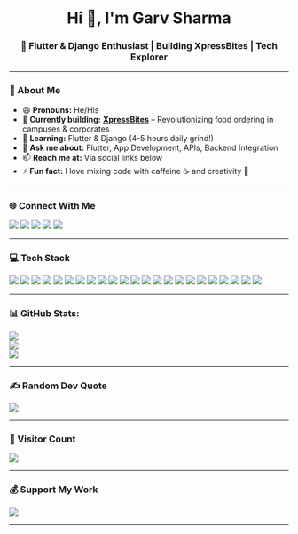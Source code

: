 <h1 align="center">Hi 👋, I'm Garv Sharma</h1>
<h3 align="center">🚀 Flutter & Django Enthusiast | Building XpressBites | Tech Explorer</h3>

---

### 💫 About Me
- 😄 **Pronouns:** He/His  
- 🔭 **Currently building:** [**XpressBites**](#) – Revolutionizing food ordering in campuses & corporates  
- 🌱 **Learning:** Flutter & Django (4-5 hours daily grind!)  
- 💬 **Ask me about:** Flutter, App Development, APIs, Backend Integration  
- 📫 **Reach me at:** Via social links below  
- ⚡ **Fun fact:** I love mixing code with caffeine ☕ and creativity 🎨  

---

### 🌐 Connect With Me  
<p align="left">
<a href="https://behance.net/garvsharmxa" target="_blank"><img src="https://img.shields.io/badge/Behance-1769ff?style=for-the-badge&logo=behance&logoColor=white"/></a>
<a href="https://instagram.com/garvsharmxa" target="_blank"><img src="https://img.shields.io/badge/Instagram-E4405F?style=for-the-badge&logo=instagram&logoColor=white"/></a>
<a href="https://linkedin.com/in/garvsharmxa" target="_blank"><img src="https://img.shields.io/badge/LinkedIn-0A66C2?style=for-the-badge&logo=linkedin&logoColor=white"/></a>
<a href="https://twitter.com/garvsharmxa_" target="_blank"><img src="https://img.shields.io/badge/Twitter-1DA1F2?style=for-the-badge&logo=twitter&logoColor=white"/></a>
<a href="https://youtube.com/@@garv8342" target="_blank"><img src="https://img.shields.io/badge/YouTube-FF0000?style=for-the-badge&logo=youtube&logoColor=white"/></a>
</p>

---

### 💻 Tech Stack
<p>
  <img src="https://img.shields.io/badge/C-%2300599C.svg?style=for-the-badge&logo=c&logoColor=white"/>
  <img src="https://img.shields.io/badge/C++-%2300599C.svg?style=for-the-badge&logo=c%2B%2B&logoColor=white"/>
  <img src="https://img.shields.io/badge/Dart-%230175C2.svg?style=for-the-badge&logo=dart&logoColor=white"/>
  <img src="https://img.shields.io/badge/Python-3670A0?style=for-the-badge&logo=python&logoColor=ffdd54"/>
  <img src="https://img.shields.io/badge/Java-%23ED8B00.svg?style=for-the-badge&logo=java&logoColor=white"/>
  <img src="https://img.shields.io/badge/Flutter-%2302569B.svg?style=for-the-badge&logo=Flutter&logoColor=white"/>
  <img src="https://img.shields.io/badge/Django-%23092E20.svg?style=for-the-badge&logo=django&logoColor=white"/>
  <img src="https://img.shields.io/badge/DjangoREST-ff1709?style=for-the-badge&logo=django&logoColor=white&labelColor=gray"/>
  <img src="https://img.shields.io/badge/Firebase-%23039BE5.svg?style=for-the-badge&logo=firebase"/>
  <img src="https://img.shields.io/badge/iOS-%2320232a.svg?style=for-the-badge&logo=apple&logoColor=white"/>
  <img src="https://img.shields.io/badge/Android-%2320232a.svg?style=for-the-badge&logo=android&logoColor=a4c639"/>
  <img src="https://img.shields.io/badge/Unity-%2320232a.svg?style=for-the-badge&logo=unity&logoColor=white"/>
  <img src="https://img.shields.io/badge/Unreal-%2320232a.svg?style=for-the-badge&logo=unreal-engine&logoColor=white"/>
  <img src="https://img.shields.io/badge/SQLite-%2307405e.svg?style=for-the-badge&logo=sqlite&logoColor=white"/>
  <img src="https://img.shields.io/badge/MySQL-%2300f.svg?style=for-the-badge&logo=mysql&logoColor=white"/>
  <img src="https://img.shields.io/badge/HTML5-%23E34F26.svg?style=for-the-badge&logo=html5&logoColor=white"/>
  <img src="https://img.shields.io/badge/Canva-%2300C4CC.svg?style=for-the-badge&logo=canva&logoColor=white"/>
  <img src="https://img.shields.io/badge/Dribbble-EA4C89?style=for-the-badge&logo=dribbble&logoColor=white"/>
  <img src="https://img.shields.io/badge/Figma-%23F24E1E.svg?style=for-the-badge&logo=figma&logoColor=white"/>
  <img src="https://img.shields.io/badge/Blender-%23F5792A.svg?style=for-the-badge&logo=blender&logoColor=white"/>
  <img src="https://img.shields.io/badge/Arduino-00979D?style=for-the-badge&logo=Arduino&logoColor=white"/>
  <img src="https://img.shields.io/badge/Postman-FF6C37?style=for-the-badge&logo=postman&logoColor=white"/>
  <img src="https://img.shields.io/badge/Notion-000000?style=for-the-badge&logo=notion&logoColor=white"/>
</p>

---

### 📊 GitHub Stats:
<p align="left">
  <img src="https://github-readme-stats.vercel.app/api?username=garvsharmxa&theme=dark&hide_border=false&include_all_commits=false&count_private=true"/>
  <br/>
  <img src="https://github-readme-streak-stats.herokuapp.com/?user=garvsharmxa&theme=dark&hide_border=false"/>
  <br/>
  <img src="https://github-readme-stats.vercel.app/api/top-langs/?username=garvsharmxa&theme=dark&hide_border=false&include_all_commits=false&count_private=true&layout=compact"/>
</p>

---

### ✍️ Random Dev Quote
<p align="left">
  <img src="https://quotes-github-readme.vercel.app/api?type=horizontal&theme=radical"/>
</p>

---

### 🚀 Visitor Count
<p align="left">
  <img src="https://visitcount.itsvg.in/api?id=garvsharmxa&label=Profile%20Views&color=0&icon=0&pretty=true"/>
</p>

---

### 💰 Support My Work
<p align="left">
  <a href="https://buymeacoffee.com/xgrave" target="_blank"><img src="https://img.shields.io/badge/Buy%20Me%20a%20Coffee-ffdd00?style=for-the-badge&logo=buy-me-a-coffee&logoColor=black" /></a>
</p>

---

<!-- Created with ❤️ by Garv Sharma using GPRM (https://gprm.itsvg.in) -->

